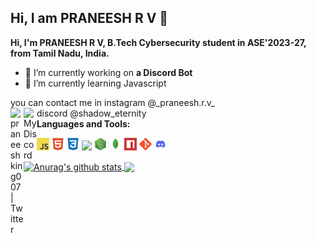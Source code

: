 ## Hi, I am PRANEESH R V  👋
**Hi, I'm PRANEESH R V, B.Tech Cybersecurity student in ASE'2023-27, from Tamil Nadu, India.**


- 🔭 I’m currently working on **a Discord Bot**
- 🌱 I’m currently learning Javascript


you can contact me in 
instagram @\_praneesh.r.v\_  
discord @shadow_eternity
<a href="https://twitter.com/praneeshking007">
  <img align="left" alt="praneeshking007 | Twitter" width="21px" src="https://raw.githubusercontent.com/anuraghazra/anuraghazra/master/assets/twitter.svg" />
</a>
<a href="https://discord.gg/UrdD8zt">
  <img align="left" alt="My Discord" width="21px" src="https://raw.githubusercontent.com/anuraghazra/anuraghazra/master/assets/discord-round.svg" />
</a><br>
**Languages and Tools:**  

<code><img height="20" src="https://raw.githubusercontent.com/github/explore/80688e429a7d4ef2fca1e82350fe8e3517d3494d/topics/javascript/javascript.png"></code>
<code><img height="20" src="https://raw.githubusercontent.com/devicons/devicon/master/icons/html5/html5-plain.svg"></code>
<code><img height="20" src="https://raw.githubusercontent.com/devicons/devicon/master/icons/css3/css3-plain.svg"></code>
<code><img height="20" src="https://cdn.jsdelivr.net/gh/devicons/devicon@latest/icons/c/c-original.svg" /></code>
<code><img height="20" src="https://raw.githubusercontent.com/github/explore/80688e429a7d4ef2fca1e82350fe8e3517d3494d/topics/nodejs/nodejs.png"></code>
<code><img height="20" src="https://raw.githubusercontent.com/devicons/devicon/master/icons/mongodb/mongodb-original.svg"></code>
<code><img height="20" src="https://raw.githubusercontent.com/github/explore/80688e429a7d4ef2fca1e82350fe8e3517d3494d/topics/npm/npm.png"></code>
<code><img height="20" src="https://raw.githubusercontent.com/devicons/devicon/master/icons/git/git-original.svg"></code>
<code><img height="20" src="https://raw.githubusercontent.com/github/explore/80688e429a7d4ef2fca1e82350fe8e3517d3494d/topics/discord/discord.png"></code>

<a href="https://github.com/anuraghazra/github-readme-stats">
  <img align="center" src="https://github-readme-stats.vercel.app/api?username=PraneeshRV&count_private=true&show_icons=true&include_all_commits=true&theme=radical" alt="Anurag's github stats" />
</a>
<a href="https://github.com/anuraghazra/github-readme-stats">
  <!-- Change the `github-readme-stats.anuraghazra1.vercel.app` to `github-readme-stats.vercel.app`  -->
  <img align="center" src="https://github-readme-stats.vercel.app/api/top-langs/?username=PraneeshRV&layout=compact&theme=radical" />
</a>
